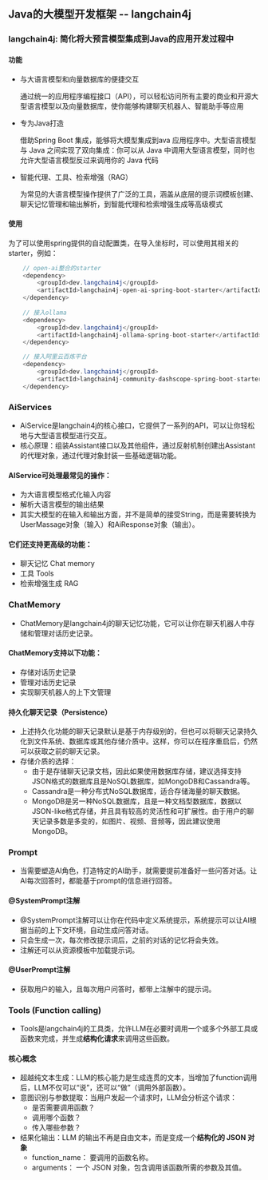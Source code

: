 ## Java的大模型开发框架 -- langchain4j

### langchain4j: 简化将大预言模型集成到Java的应用开发过程中

#### 功能

- 与大语言模型和向量数据库的便捷交互

  通过统一的应用程序编程接口（API），可以轻松访问所有主要的商业和开源大型语言模型以及向量数据库，使你能够构建聊天机器人、智能助手等应用

- 专为Java打造

  借助Spring Boot 集成，能够将大模型集成到ava 应用程序中。大型语言模型与 Java 之间实现了双向集成：你可以从 Java 中调用大型语言模型，同时也允许大型语言模型反过来调用你的 Java 代码

- 智能代理、工具、检索增强（RAG）

  为常见的大语言模型操作提供了广泛的工具，涵盖从底层的提示词模板创建、聊天记忆管理和输出解析，到智能代理和检索增强生成等高级模式

#### 使用

为了可以使用spring提供的自动配置类，在导入坐标时，可以使用其相关的starter，例如：

```java
    // open-ai整合的starter
    <dependency>
        <groupId>dev.langchain4j</groupId>
        <artifactId>langchain4j-open-ai-spring-boot-starter</artifactId>
    </dependency>
        
    // 接入ollama
    <dependency>
        <groupId>dev.langchain4j</groupId>
        <artifactId>langchain4j-ollama-spring-boot-starter</artifactId>
    </dependency>

    // 接入阿里云百炼平台
    <dependency>
        <groupId>dev.langchain4j</groupId>
        <artifactId>langchain4j-community-dashscope-spring-boot-starter</artifactId>
    </dependency>
```

### AiServices

- AiService是langchain4j的核心接口，它提供了一系列的API，可以让你轻松地与大型语言模型进行交互。
- 核心原理：组装Assistant接口以及其他组件，通过反射机制创建出Assistant的代理对象，通过代理对象封装一些基础逻辑功能。

#### AIService可处理最常见的操作：
- 为大语言模型格式化输入内容
- 解析大语言模型的输出结果
- 其实大模型的在输入和输出方面，并不是简单的接受String，而是需要转换为UserMassage对象（输入）和AiResponse对象（输出）。

#### 它们还支持更高级的功能：
- 聊天记忆 Chat memory
- 工具 Tools
- 检索增强生成 RAG


### ChatMemory

- ChatMemory是langchain4j的聊天记忆功能，它可以让你在聊天机器人中存储和管理对话历史记录。

#### ChatMemory支持以下功能：
- 存储对话历史记录
- 管理对话历史记录
- 实现聊天机器人的上下文管理

#### 持久化聊天记录（Persistence）
- 上述持久化功能的聊天记录默认是基于内存级别的，但也可以将聊天记录持久化到文件系统、数据库或其他存储介质中。这样，你可以在程序重启后，仍然可以获取之前的聊天记录。
- 存储介质的选择：
  - 由于是存储聊天记录文档，因此如果使用数据库存储，建议选择支持JSON格式的数据库且是NoSQL数据库，如MongoDB和Cassandra等。
  - Cassandra是一种分布式NoSQL数据库，适合存储海量的聊天数据。
  - MongoDB是另一种NoSQL数据库，且是一种文档型数据库，数据以JSON-like格式存储，并且具有较高的灵活性和可扩展性。由于用户的聊天记录多数是多变的，如图片、视频、音频等，因此建议使用MongoDB。


### Prompt

- 当需要塑造AI角色，打造特定的AI助手，就需要提前准备好一些问答对话。让AI每次回答时，都能基于prompt的信息进行回答。

#### @SystemPrompt注解
- @SystemPrompt注解可以让你在代码中定义系统提示，系统提示可以让AI根据当前的上下文环境，自动生成问答对话。
- 只会生成一次，每次修改提示词后，之前的对话的记忆将会失效。
- 注解还可以从资源模板中加载提示词。

#### @UserPrompt注解
- 获取用户的输入，且每次用户问答时，都带上注解中的提示词。


### Tools (Function calling)
- Tools是langchain4j的工具类，允许LLM在必要时调用一个或多个外部工具或函数来完成，并生成**结构化请求**来调用这些函数。

#### 核心概念
- 超越纯文本生成：LLM的核心能力是生成连贯的文本，当增加了function调用后，LLM不仅可以“说”，还可以“做”（调用外部函数）。
- 意图识别与参数提取：当用户发起一个请求时，LLM会分析这个请求：
  - 是否需要调用函数？
  - 调用哪个函数？
  - 传入哪些参数？
- 结果化输出：LLM 的输出不再是自由文本，而是变成一个**结构化的 JSON 对象**
  - function_name： 要调用的函数名称。
  - arguments： 一个 JSON 对象，包含调用该函数所需的参数及其值。